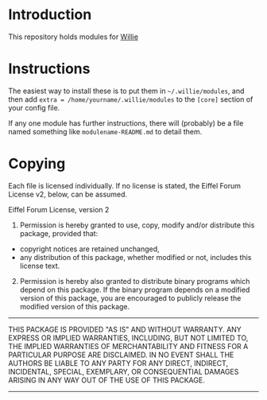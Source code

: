 # Introduction

This repository holds modules for [Willie](https://github.com/embolalia/willie)

# Instructions

The easiest way to install these is to put them in ``~/.willie/modules``, and
then add ``extra = /home/yourname/.willie/modules`` to the ``[core]`` section of
your config file.

If any one module has further instructions, there will (probably) be a file
named something like ``modulename-README.md`` to detail them.

# Copying

Each file is licensed individually. If no license is stated, the Eiffel Forum
License v2, below, can be assumed.

Eiffel Forum License, version 2

1. Permission is hereby granted to use, copy, modify and/or distribute this
  package, provided that:
  * copyright notices are retained unchanged,
  * any distribution of this package, whether modified or not, includes this license text.

2. Permission is hereby also granted to distribute binary programs
  which depend on this package. If the binary program depends on a
  modified version of this package, you are encouraged to publicly
  release the modified version of this package.

***********************

THIS PACKAGE IS PROVIDED "AS IS" AND WITHOUT WARRANTY. ANY EXPRESS OR
IMPLIED WARRANTIES, INCLUDING, BUT NOT LIMITED TO, THE IMPLIED
WARRANTIES OF MERCHANTABILITY AND FITNESS FOR A PARTICULAR PURPOSE ARE
DISCLAIMED. IN NO EVENT SHALL THE AUTHORS BE LIABLE TO ANY PARTY FOR ANY
DIRECT, INDIRECT, INCIDENTAL, SPECIAL, EXEMPLARY, OR CONSEQUENTIAL
DAMAGES ARISING IN ANY WAY OUT OF THE USE OF THIS PACKAGE.

***********************
